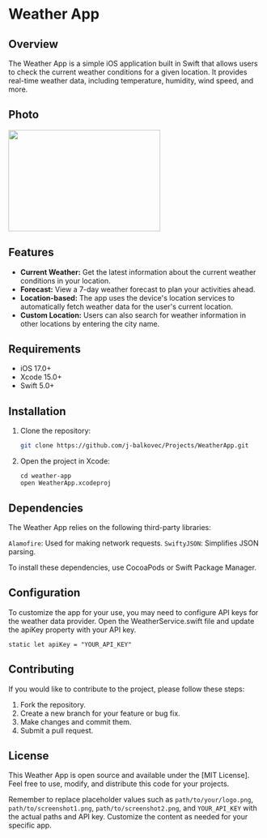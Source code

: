 # Weather App

## Overview

The Weather App is a simple iOS application built in Swift that allows users to check the current weather conditions for a given location. It provides real-time weather data, including temperature, humidity, wind speed, and more.

## Photo

<img src="https://github.com/your-username/your-repository/raw/main/path/to/your/image.jpg]" width="300" height="200">


## Features

- **Current Weather:** Get the latest information about the current weather conditions in your location.
- **Forecast:** View a 7-day weather forecast to plan your activities ahead.
- **Location-based:** The app uses the device's location services to automatically fetch weather data for the user's current location.
- **Custom Location:** Users can also search for weather information in other locations by entering the city name.

## Requirements

- iOS 17.0+
- Xcode 15.0+
- Swift 5.0+

## Installation

1. Clone the repository:
    
    ```bash
    git clone https://github.com/j-balkovec/Projects/WeatherApp.git
    ```
2. Open the project in Xcode:
    ```
    cd weather-app
    open WeatherApp.xcodeproj
    ```
## Dependencies

The Weather App relies on the following third-party libraries:

`Alamofire`: Used for making network requests.
`SwiftyJSON`: Simplifies JSON parsing.

To install these dependencies, use CocoaPods or Swift Package Manager.

## Configuration

To customize the app for your use, you may need to configure API keys for the weather data provider. Open the WeatherService.swift file and update the apiKey property with your API key.
```
static let apiKey = "YOUR_API_KEY"
```

## Contributing

If you would like to contribute to the project, please follow these steps:

1. Fork the repository.
2. Create a new branch for your feature or bug fix.
3. Make changes and commit them.
4. Submit a pull request.

## License

This Weather App is open source and available under the [MIT License].
Feel free to use, modify, and distribute this code for your projects.


Remember to replace placeholder values such as `path/to/your/logo.png`, `path/to/screenshot1.png`, `path/to/screenshot2.png`, and `YOUR_API_KEY` with the actual paths and API key. Customize the content as needed for your specific app.
